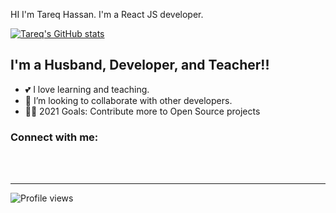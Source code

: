 
HI I'm Tareq Hassan.
I'm a React JS developer.

[![Tareq's GitHub stats](https://github-readme-stats.vercel.app/api?username=tareqhassan2014)](https://www.linkedin.com/in/tareqhassan2014/)

## I'm a Husband, Developer, and Teacher!!

- 💕 I love learning and teaching.
- 👭 I’m looking to collaborate with other developers.
- 🚴‍♂️ 2021 Goals: Contribute more to Open Source projects

### Connect with me:


<br />
<br />

---

![Profile views](https://gpvc.arturio.dev/tareqhassan2014)
